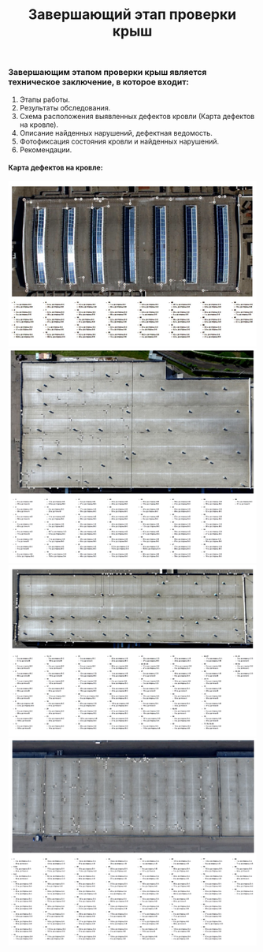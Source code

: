 ﻿---
title: Завершающий этап проверки крыш
cat: 7
main: false
submenu: false
layout: buffer
---


### Завершающим этапом проверки крыш является техническое заключение, в которое входит: 

1)	Этапы работы.   
2)	Результаты обследования.  
3)	Схема расположения выявленных дефектов кровли (Карта дефектов на кровле).  
4)	Описание найденных нарушений, дефектная ведомость.  
5)	Фотофиксация состояния кровли и найденных нарушений.  
6)	Рекомендации.  


#### Карта дефектов на кровле:
![](/img/evk/KDK.001.png)
![](/img/evk/KDK.002.png)
![](/img/evk/KDK.003.png)
![](/img/evk/KDK.004.png)

